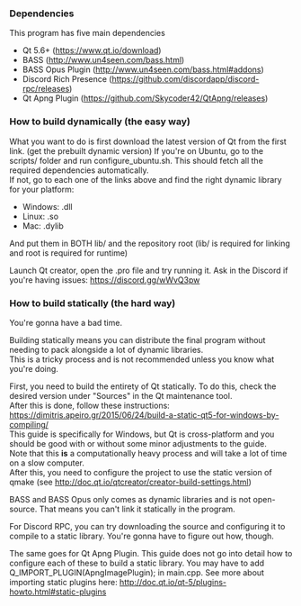 ### Dependencies

This program has five main dependencies

* Qt 5.6+ (https://www.qt.io/download)
* BASS (http://www.un4seen.com/bass.html)
* BASS Opus Plugin (http://www.un4seen.com/bass.html#addons)
* Discord Rich Presence (https://github.com/discordapp/discord-rpc/releases)
* Qt Apng Plugin (https://github.com/Skycoder42/QtApng/releases)

### How to build dynamically (the easy way)

What you want to do is first download the latest version of Qt from the first link. (get the prebuilt dynamic version)
If you're on Ubuntu, go to the scripts/ folder and run configure_ubuntu.sh. This should fetch all the required dependencies automatically.  
If not, go to each one of the links above and find the right dynamic library for your platform:
* Windows: .dll
* Linux: .so
* Mac: .dylib

And put them in BOTH lib/ and the repository root (lib/ is required for linking and root is required for runtime)

Launch Qt creator, open the .pro file and try running it. Ask in the Discord if you're having issues: https://discord.gg/wWvQ3pw  

### How to build statically (the hard way)

You're gonna have a bad time.  
  
Building statically means you can distribute the final program without needing to pack alongside a lot of dynamic libraries.  
This is a tricky process and is not recommended unless you know what you're doing.  

First, you need to build the entirety of Qt statically. To do this, check the desired version under "Sources" in the Qt maintenance tool.  
After this is done, follow these instructions: https://dimitris.apeiro.gr/2015/06/24/build-a-static-qt5-for-windows-by-compiling/  
This guide is specifically for Windows, but Qt is cross-platform and you should be good with or without some minor adjustments to the guide.  
Note that this **is** a computationally heavy process and will take a lot of time on a slow computer.  
After this, you need to configure the project to use the static version of qmake (see http://doc.qt.io/qtcreator/creator-build-settings.html)

BASS and BASS Opus only comes as dynamic libraries and is not open-source. That means you can't link it statically in the program.  

For Discord RPC, you can try downloading the source and configuring it to compile to a static library. You're gonna have to figure out how, though.  

The same goes for Qt Apng Plugin. This guide does not go into detail how to configure each of these to build a static library. You may have to add Q_IMPORT_PLUGIN(ApngImagePlugin); in main.cpp. See more about importing static plugins here: http://doc.qt.io/qt-5/plugins-howto.html#static-plugins

